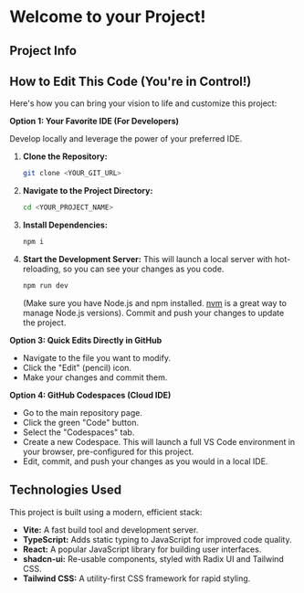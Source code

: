# Welcome to your Project!

## Project Info

## How to Edit This Code (You're in Control!)

Here's how you can bring your vision to life and customize this project:

**Option 1: Your Favorite IDE (For Developers)**

Develop locally and leverage the power of your preferred IDE.

1.  **Clone the Repository:**
    ```sh
    git clone <YOUR_GIT_URL>
    ```
2.  **Navigate to the Project Directory:**
    ```sh
    cd <YOUR_PROJECT_NAME>
    ```
3.  **Install Dependencies:**
    ```sh
    npm i
    ```
4.  **Start the Development Server:** This will launch a local server with hot-reloading, so you can see your changes as you code.
    ```sh
    npm run dev
    ```
    (Make sure you have Node.js and npm installed. [nvm](https://github.com/nvm-sh/nvm#installing-and-updating) is a great way to manage Node.js versions). Commit and push your changes to update the project.

**Option 3: Quick Edits Directly in GitHub**

*   Navigate to the file you want to modify.
*   Click the "Edit" (pencil) icon.
*   Make your changes and commit them.

**Option 4: GitHub Codespaces (Cloud IDE)**

*   Go to the main repository page.
*   Click the green "Code" button.
*   Select the "Codespaces" tab.
*   Create a new Codespace. This will launch a full VS Code environment in your browser, pre-configured for this project.
*   Edit, commit, and push your changes as you would in a local IDE.

## Technologies Used

This project is built using a modern, efficient stack:

*   **Vite:** A fast build tool and development server.
*   **TypeScript:** Adds static typing to JavaScript for improved code quality.
*   **React:** A popular JavaScript library for building user interfaces.
*   **shadcn-ui:** Re-usable components, styled with Radix UI and Tailwind CSS.
*   **Tailwind CSS:** A utility-first CSS framework for rapid styling.

